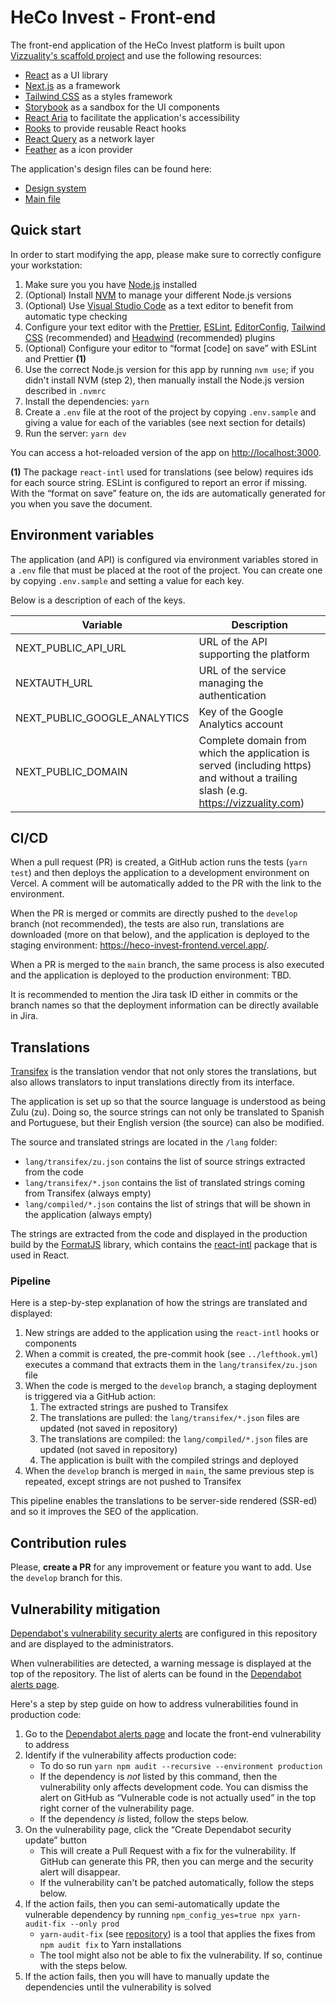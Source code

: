 # HeCo Invest - Front-end

The front-end application of the HeCo Invest platform is built upon [Vizzuality's scaffold project](https://github.com/Vizzuality/front-end-scaffold) and use the following resources:
- [React](https://reactjs.org/) as a UI library
- [Next.js](https://nextjs.org/) as a framework
- [Tailwind CSS](https://tailwindcss.com/) as a styles framework
- [Storybook](https://storybook.js.org/) as a sandbox for the UI components
- [React Aria](https://react-spectrum.adobe.com/react-aria/index.html) to facilitate the application's accessibility
- [Rooks](https://react-hooks.org/) to provide reusable React hooks
- [React Query](https://react-query.tanstack.com/) as a network layer
- [Feather](https://feathericons.com/) as a icon provider

The application's design files can be found here:
- [Design system](https://www.figma.com/file/3epSYh4KQZBCyh4Y5OzmHw/HeCo---Design-System?node-id=2345%3A4760)
- [Main file](https://www.figma.com/file/KC49uMR9t1YARmFR0Sr6aN/HeCo---Work-in-progress?node-id=0%3A1)

## Quick start

In order to start modifying the app, please make sure to correctly configure your workstation:

1. Make sure you you have [Node.js](https://nodejs.org/en/) installed
2. (Optional) Install [NVM](https://github.com/nvm-sh/nvm) to manage your different Node.js versions
3. (Optional) Use [Visual Studio Code](https://code.visualstudio.com/) as a text editor to benefit from automatic type checking
4. Configure your text editor with the [Prettier](https://prettier.io/), [ESLint](https://eslint.org/), [EditorConfig](https://editorconfig.org/), [Tailwind CSS](https://tailwindcss.com/docs/plugins) (recommended) and [Headwind](https://github.com/heybourn/headwind) (recommended) plugins
5. (Optional) Configure your editor to “format [code] on save” with ESLint and Prettier **(1)**
6. Use the correct Node.js version for this app by running `nvm use`; if you didn't install NVM (step 2), then manually install the Node.js version described in `.nvmrc`
7. Install the dependencies: `yarn`
8. Create a `.env` file at the root of the project by copying `.env.sample` and giving a value for each of the variables (see next section for details)
9. Run the server: `yarn dev`

You can access a hot-reloaded version of the app on [http://localhost:3000](http://localhost:3000).

**(1)** The package `react-intl` used for translations (see below) requires ids for each source string. ESLint is configured to report an error if missing. With the “format on save” feature on, the ids are automatically generated for you when you save the document.

## Environment variables

The application (and API) is configured via environment variables stored in a `.env` file that must be placed at the root of the project. You can create one by copying `.env.sample` and setting a value for each key.

Below is a description of each of the keys.

| Variable                     | Description                                                                                                                       |
|------------------------------|-----------------------------------------------------------------------------------------------------------------------------------|
| NEXT_PUBLIC_API_URL          | URL of the API supporting the platform                                                                                            |
| NEXTAUTH_URL                 | URL of the service managing the authentication                                                                                    |
| NEXT_PUBLIC_GOOGLE_ANALYTICS | Key of the Google Analytics account                                                                                               |
| NEXT_PUBLIC_DOMAIN           | Complete domain from which the application is served (including https) and without a trailing slash (e.g. https://vizzuality.com) |

## CI/CD

When a pull request (PR) is created, a GitHub action runs the tests (`yarn test`) and then deploys the application to a development environment on Vercel. A comment will be automatically added to the PR with the link to the environment.

When the PR is merged or commits are directly pushed to the `develop` branch (not recommended), the tests are also run, translations are downloaded (more on that below), and the application is deployed to the staging environment: https://heco-invest-frontend.vercel.app/.

When a PR is merged to the `main` branch, the same process is also executed and the application is deployed to the production environment: TBD.

It is recommended to mention the Jira task ID either in commits or the branch names so that the deployment information can be directly available in Jira.

## Translations

[Transifex](https://www.transifex.com/) is the translation vendor that not only stores the translations, but also allows translators to input translations directly from its interface.

The application is set up so that the source language is understood as being Zulu (zu). Doing so, the source strings can not only be translated to Spanish and Portuguese, but their English version (the source) can also be modified.

The source and translated strings are located in the `/lang` folder:
- `lang/transifex/zu.json` contains the list of source strings extracted from the code
- `lang/transifex/*.json` contains the list of translated strings coming from Transifex (always empty)
- `lang/compiled/*.json` contains the list of strings that will be shown in the application (always empty)

The strings are extracted from the code and displayed in the production build by the [FormatJS](https://formatjs.io/) library, which contains the [react-intl](https://formatjs.io/docs/getting-started/installation) package that is used in React.

### Pipeline

Here is a step-by-step explanation of how the strings are translated and displayed:

1. New strings are added to the application using the `react-intl` hooks or components
2. When a commit is created, the pre-commit hook (see `../lefthook.yml`) executes a command that extracts them in the `lang/transifex/zu.json` file
3. When the code is merged to the `develop` branch, a staging deployment is triggered via a GitHub action:
	1. The extracted strings are pushed to Transifex
	2. The translations are pulled: the `lang/transifex/*.json` files are updated (not saved in repository)
	3. The translations are compiled: the `lang/compiled/*.json` files are updated (not saved in repository)
	4. The application is built with the compiled strings and deployed
4. When the `develop` branch is merged in `main`, the same previous step is repeated, except strings are not pushed to Transifex

This pipeline enables the translations to be server-side rendered (SSR-ed) and so it improves the SEO of the application.

## Contribution rules

Please, **create a PR** for any improvement or feature you want to add. Use the `develop` branch for this.

## Vulnerability mitigation

[Dependabot's vulnerability security alerts](https://docs.github.com/en/code-security/dependabot/dependabot-alerts/about-dependabot-alerts) are configured in this repository and are displayed to the administrators.

When vulnerabilities are detected, a warning message is displayed at the top of the repository. The list of alerts can be found in the [Dependabot alerts page](https://github.com/Vizzuality/heco-invest/security/dependabot).

Here's a step by step guide on how to address vulnerabilities found in production code:

1. Go to the [Dependabot alerts page](https://github.com/Vizzuality/heco-invest/security/dependabot) and locate the front-end vulnerability to address
2. Identify if the vulnerability affects production code:
	- To do so run `yarn npm audit --recursive --environment production`
	- If the dependency is _not_ listed by this command, then the vulnerability only affects development code. You can dismiss the alert on GitHub as “Vulnerable code is not actually used” in the top right corner of the vulnerability page.
	- If the dependency _is_ listed, follow the steps below.
3. On the vulnerability page, click the “Create Dependabot security update” button
	- This will create a Pull Request with a fix for the vulnerability. If GitHub can generate this PR, then you can merge and the security alert will disappear.
	- If the vulnerability can't be patched automatically, follow the steps below.
4. If the action fails, then you can semi-automatically update the vulnerable dependency by running `npm_config_yes=true npx yarn-audit-fix --only prod`
	- `yarn-audit-fix` (see [repository](https://github.com/antongolub/yarn-audit-fix)) is a tool that applies the fixes from `npm audit fix` to Yarn installations
	- The tool might also not be able to fix the vulnerability. If so, continue with the steps below.
5. If the action fails, then you will have to manually update the dependencies until the vulnerability is solved

